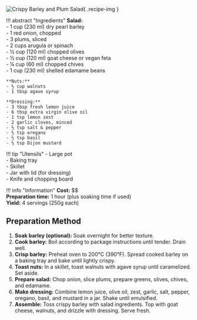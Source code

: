![Crispy Barley and Plum Salad](../images/crispy-barley-and-plum-salad.jpg){ .recipe-img }

!!! abstract "Ingredients"
    **Salad:**  
    - 1 cup (230 ml) dry pearl barley  
    - 1 red onion, chopped  
    - 3 plums, sliced  
    - 2 cups arugula or spinach  
    - ½ cup (120 ml) chopped olives  
    - ½ cup (120 ml) goat cheese or vegan feta  
    - ¼ cup (60 ml) chopped chives  
    - 1 cup (230 ml) shelled edamame beans  

    **Nuts:**  
    - ½ cup walnuts  
    - 1 tbsp agave syrup  

    **Dressing:**  
    - 3 tbsp fresh lemon juice  
    - 6 tbsp extra virgin olive oil  
    - 1 tsp lemon zest  
    - 2 garlic cloves, minced  
    - ½ tsp salt & pepper  
    - ½ tsp oregano  
    - ½ tsp basil  
    - ½ tsp Dijon mustard  

!!! tip "Utensils"
    - Large pot  
    - Baking tray  
    - Skillet  
    - Jar with lid (for dressing)  
    - Knife and chopping board  

!!! info "Information"
    **Cost:** $$  
    **Preparation time:** 1 hour (plus soaking time if used)  
    **Yield:** 4 servings (250g each)  

## Preparation Method

1. **Soak barley (optional):** Soak overnight for better texture.  
2. **Cook barley:** Boil according to package instructions until tender. Drain well.  
3. **Crisp barley:** Preheat oven to 200°C (390°F). Spread cooked barley on a baking tray and bake until lightly crispy.  
4. **Toast nuts:** In a skillet, toast walnuts with agave syrup until caramelized. Set aside.  
5. **Prepare salad:** Chop onion, slice plums, prepare greens, olives, chives, and edamame.  
6. **Make dressing:** Combine lemon juice, olive oil, zest, garlic, salt, pepper, oregano, basil, and mustard in a jar. Shake until emulsified.  
7. **Assemble:** Toss crispy barley with salad ingredients. Top with goat cheese, walnuts, and drizzle with dressing. Serve fresh.  